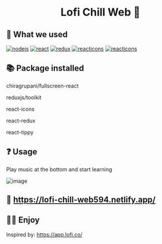 <h1 align='center'>Lofi Chill Web 🎵</h1>

## 📖 What we used
[![nodejs](https://img.shields.io/badge/Node.js-43853D?style=for-the-badge&logo=node.js&logoColor=white)](https://nodejs.org/en/)
[![react](https://img.shields.io/badge/React-20232A?style=for-the-badge&logo=react&logoColor=61DAFB)](https://pt-br.reactjs.org/) 
[![redux](https://img.shields.io/badge/Redux-593D88?style=for-the-badge&logo=redux&logoColor=white)](https://redux.js.org/) 
[![reacticons](https://img.shields.io/badge/React%20Icons-E91E63?style=for-the-badge&logo=react&logoColor=white)](https://react-icons.github.io/react-icons/)
[![reacticons](https://img.shields.io/badge/Tailwind_CSS-38B2AC?style=for-the-badge&logo=tailwind-css&logoColor=white)](https://tailwindcss.com/)


## 📚 Package installed
chiragrupani/fullscreen-react

reduxjs/toolkit

react-icons

react-redux

react-tippy


## ❓ Usage
Play music at the bottom and start learning

![image](https://user-images.githubusercontent.com/44795363/188280439-a5115aca-0a83-4de7-b48e-c9b99e494bbf.png)


## 🚀 https://lofi-chill-web594.netlify.app/


## 👊🏻 Enjoy


Inspired by: https://app.lofi.co/
